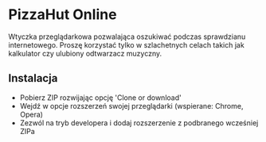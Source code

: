 # PizzaHut Online
Wtyczka przeglądarkowa pozwalająca oszukiwać podczas sprawdzianu internetowego. Proszę korzystać tylko w szlachetnych celach takich jak kalkulator czy ulubiony odtwarzacz muzyczny.

## Instalacja
* Pobierz ZIP rozwijając opcję 'Clone or download'
* Wejdź w opcje rozszerzeń swojej przeglądarki (wspierane: Chrome, Opera)
* Zezwól na tryb developera i dodaj rozszerzenie z podbranego wcześniej ZIPa